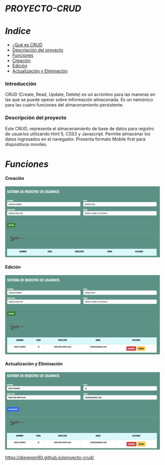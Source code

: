#  _PROYECTO-CRUD_ 

# _Indice_

- [¿Qué es CRUD](#introducción)
- [Descripción del proyecto](#descripción-del-proyecto)
- [Funciones](#funciones)
- [Creación](#creación)
- [Edición](#edición)
- [Actualización y Eliminación](#actualización-y-eliminación)



### Introducción

CRUD (Create, Read, Update, Delete) es un acrónimo para las maneras en las que se puede operar sobre información almacenada. Es un nemónico para las cuatro funciones del almacenamiento persistente. 

### Descripción del proyecto 

<p align="justify">

  Este CRUD, representa el almacenamiento de base de datos para registro de usuarios utilizando html 5, CSS3 y Javascript. Permite almacenar los datos 
  ingresados en el navegador.  Presenta formato Mobile first para dispositivos moviles.  

#  _Funciones_

  
  #### Creación
  
  ![Imagen](https://github.com/DiegoPM90/proyecto-crud/blob/main/img/foto1.png)
  
  #### Edición

  ![imagen](https://github.com/DiegoPM90/proyecto-crud/blob/main/img/foto2.png)
  
  #### Actualización y Eliminación 

  ![imagen](https://github.com/DiegoPM90/proyecto-crud/blob/main/img/foto3.png)



  







https://diegopm90.github.io/proyecto-crud/
